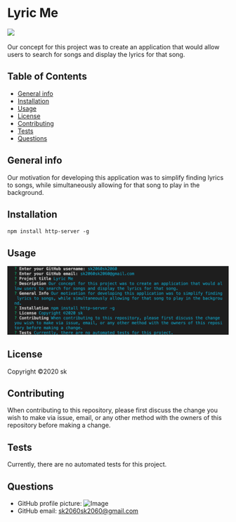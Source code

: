 
# Lyric Me

![](https://badge.fury.io/js/npm.svg)

Our concept for this project was to create an application that would allow users to search for songs and display the lyrics for that song.
 
## Table of Contents
* [General info](#general-info)
* [Installation](#installation)
* [Usage](#usage)
* [License](#license)
* [Contributing](#contributing)
* [Tests](#tests)
* [Questions](#questions)

## General info
Our motivation for developing this application was to simplify finding lyrics to songs, while simultaneously allowing for that song to play in the background.

## Installation
```
npm install http-server -g
```

## Usage
![Screenshot](/Develop/images/usage-image.png)

## License
Copyright ©2020 sk

## Contributing
When contributing to this repository, please first discuss the change you wish to make via issue, email, or any other method with the owners of this repository before making a change.

## Tests
Currently, there are no automated tests for this project.

## Questions
* GitHub profile picture:
![Image](https://avatars0.githubusercontent.com/u/56815365?v=4.png?size=40)
* GitHub email: sk2060sk2060@gmail.com
